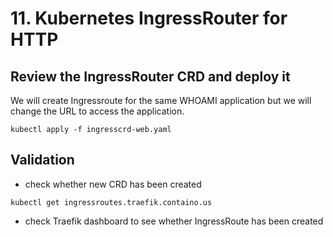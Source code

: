 # 11. Kubernetes IngressRouter for HTTP

## Review the IngressRouter CRD and deploy it

We will create Ingressroute for the same WHOAMI application but we will change the URL to access the application. 

```
kubectl apply -f ingresscrd-web.yaml
```

## Validation

- check whether new CRD has been created

```
kubectl get ingressroutes.traefik.containo.us

```
- check Traefik dashboard to see whether IngressRoute has been created
